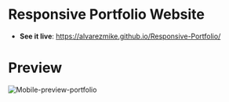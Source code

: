 # Responsive Portfolio Website

- **See it live**: https://alvarezmike.github.io/Responsive-Portfolio/

# Preview
![Mobile-preview-portfolio](https://user-images.githubusercontent.com/62731591/208800996-6938b95f-73a9-4a3d-9b0c-2b9e08d8e511.png)

